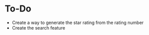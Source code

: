 # To-Do
- Create a way to generate the star rating from the rating number
- Create the search feature
